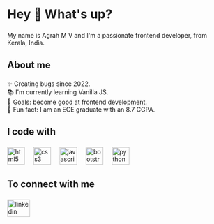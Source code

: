 <h1 align="left">Hey 👋 What's up?</h1>

###

<p align="left">My name is Agrah M V and I'm a passionate frontend developer, from Kerala,  India.</p>

###

<h2 align="left">About me</h2>

###

<p align="left">✨ Creating bugs since 2022.<br>📚 I'm currently learning Vanilla JS.<br>🎯 Goals: become good at frontend development.<br>🎲 Fun fact: I am an ECE graduate with an 8.7 CGPA.</p>

###

<h2 align="left">I code with</h2>

###

<div align="left">
  <img src="https://cdn.jsdelivr.net/gh/devicons/devicon/icons/html5/html5-original.svg" height="40" alt="html5 logo"  />
  <img width="12" />
  <img src="https://cdn.jsdelivr.net/gh/devicons/devicon/icons/css3/css3-original.svg" height="40" alt="css3 logo"  />
  <img width="12" />
  <img src="https://cdn.jsdelivr.net/gh/devicons/devicon/icons/javascript/javascript-original.svg" height="40" alt="javascript logo"  />
  <img width="12" />
  <img src="https://cdn.jsdelivr.net/gh/devicons/devicon/icons/bootstrap/bootstrap-original.svg" height="40" alt="bootstrap logo"  />
  <img width="12" />
  <img src="https://cdn.jsdelivr.net/gh/devicons/devicon/icons/python/python-original.svg" height="40" alt="python logo"  />
</div>

###

<h2 align="left">To connect with me</h2>

###

<div align="left">
  <a href="https://www.linkedin.com/in/agrah-mv/" target="_blank">
    <img src="https://raw.githubusercontent.com/maurodesouza/profile-readme-generator/master/src/assets/icons/social/linkedin/default.svg" width="52" height="40" alt="linkedin logo"  />
  </a>
</div>

###

